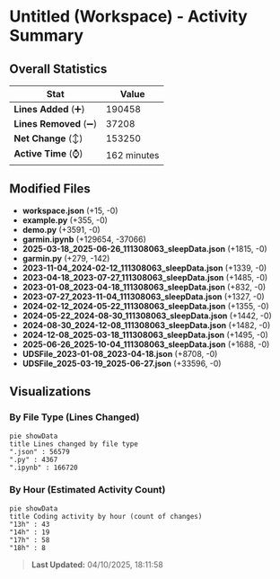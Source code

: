 # Untitled (Workspace) - Activity Summary 

## Overall Statistics

| Stat                   | Value                                                             |
| ---------------------- | ----------------------------------------------------------------- |
| **Lines Added** (➕)   | 190458                                          |
| **Lines Removed** (➖) | 37208                                        |
| **Net Change** (↕)    | 153250                |
| **Active Time** (⌚)   | 162 minutes |


## Modified Files
- **workspace.json** (+15, -0)
- **example.py** (+355, -0)
- **demo.py** (+3591, -0)
- **garmin.ipynb** (+129654, -37066)
- **2025-03-18_2025-06-26_111308063_sleepData.json** (+1815, -0)
- **garmin.py** (+279, -142)
- **2023-11-04_2024-02-12_111308063_sleepData.json** (+1339, -0)
- **2023-04-18_2023-07-27_111308063_sleepData.json** (+1485, -0)
- **2023-01-08_2023-04-18_111308063_sleepData.json** (+832, -0)
- **2023-07-27_2023-11-04_111308063_sleepData.json** (+1327, -0)
- **2024-02-12_2024-05-22_111308063_sleepData.json** (+1355, -0)
- **2024-05-22_2024-08-30_111308063_sleepData.json** (+1442, -0)
- **2024-08-30_2024-12-08_111308063_sleepData.json** (+1482, -0)
- **2024-12-08_2025-03-18_111308063_sleepData.json** (+1495, -0)
- **2025-06-26_2025-10-04_111308063_sleepData.json** (+1688, -0)
- **UDSFile_2023-01-08_2023-04-18.json** (+8708, -0)
- **UDSFile_2025-03-19_2025-06-27.json** (+33596, -0)

## Visualizations

### By File Type (Lines Changed)

```mermaid
pie showData
title Lines changed by file type
".json" : 56579
".py" : 4367
".ipynb" : 166720
```

### By Hour (Estimated Activity Count)

```mermaid
pie showData
title Coding activity by hour (count of changes)
"13h" : 43
"14h" : 19
"17h" : 58
"18h" : 8
```


> **Last Updated:** 04/10/2025, 18:11:58